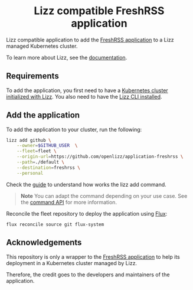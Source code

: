 <h1 align="center">Lizz compatible FreshRSS application</h1>

Lizz compatible application to add the [FreshRSS application](https://github.com/FreshRSS/FreshRSS) to a Lizz managed Kubernetes cluster.

To learn more about Lizz, see the [documentation](https://openlizz.com).

## Requirements

To add the application, you first need to have a [Kubernetes cluster initialized with Lizz](https://openlizz.com/docs/guides/init).
You also need to have the [Lizz CLI installed](https://openlizz.com/docs/installation).

## Add the application

To add the application to your cluster, run the following:

```bash
lizz add github \
    --owner=$GITHUB_USER  \
    --fleet=fleet \
    --origin-url=https://github.com/openlizz/application-freshrss \
    --path=./default \
    --destination=freshrss \
    --personal
```

Check the [guide](https://openlizz.com/docs/guides/add) to understand how works the lizz add command.

> **Note**
> You can adapt the command depending on your use case. See the [command API](https://openlizz.com/docs/cli/lizz_add_github) for more information.

Reconcile the fleet repository to deploy the application using [Flux](https://fluxcd.io/):

```
flux reconcile source git flux-system
```

## Acknowledgements

This repository is only a wrapper to the [FreshRSS application](https://github.com/FreshRSS/FreshRSS) to help its deployment in a Kubernetes cluster managed by Lizz.

Therefore, the credit goes to the developers and maintainers of the application.
